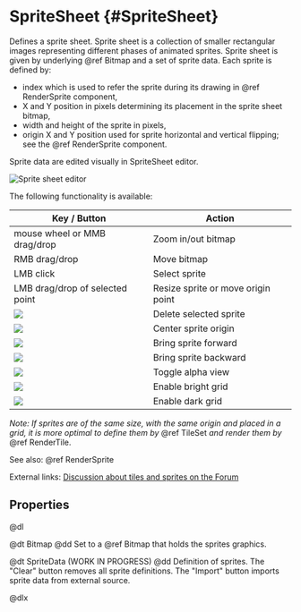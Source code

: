 # SpriteSheet {#SpriteSheet}

Defines a sprite sheet. Sprite sheet is a collection of smaller rectangular images representing different phases of animated sprites. Sprite sheet is given by underlying @ref Bitmap and a set of sprite data. Each sprite is defined by:

* index which is used to refer the sprite during its drawing in @ref RenderSprite component,
* X and Y position in pixels determining its placement in the sprite sheet bitmap,
* width and height of the sprite in pixels,
* origin X and Y position used for sprite horizontal and vertical flipping; see the @ref RenderSprite component.

Sprite data are edited visually in SpriteSheet editor.

![Sprite sheet editor](comp-sprite-editor.png)

The following functionality is available:

Key / Button | Action
-------------|-------
mouse wheel or MMB drag/drop | Zoom in/out bitmap
RMB drag/drop | Move bitmap
LMB click | Select sprite
LMB drag/drop of selected point | Resize sprite or move origin point
![ ](comp-sprite-delete-button.png) | Delete selected sprite
![ ](comp-sprite-center-button.png) | Center sprite origin
![ ](comp-sprite-forward-button.png) | Bring sprite forward
![ ](comp-sprite-backward-button.png) | Bring sprite backward
![ ](comp-sprite-alpha-button.png) | Toggle alpha view
![ ](comp-sprite-bright-button.png) | Enable bright grid
![ ](comp-sprite-dark-button.png) | Enable dark grid

_Note: If sprites are of the same size, with the same origin and placed in a grid, it is more optimal to define them by_ @ref TileSet _and render them by_ @ref RenderTile.

See also: @ref RenderSprite

External links: [Discussion about tiles and sprites on the Forum](http://www.emix8.org/forum/viewtopic.php?f=1&t=1159)

## Properties

@dl

@dt Bitmap
@dd Set to a @ref Bitmap that holds the sprites graphics.

@dt SpriteData (WORK IN PROGRESS)
@dd Definition of sprites. The "Clear" button removes all sprite definitions. The "Import" button imports sprite data from external source.  

@dlx
